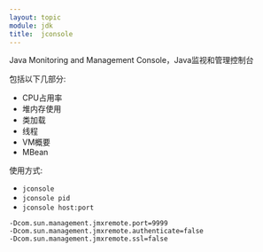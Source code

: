 ```yaml
---
layout: topic
module: jdk
title:  jconsole
---
```


Java Monitoring and Management Console，Java监视和管理控制台

包括以下几部分:

* CPU占用率
* 堆内存使用
* 类加载
* 线程
* VM概要
* MBean

使用方式:

* `jconsole`
* `jconsole pid`
* `jconsole host:port`

```console
-Dcom.sun.management.jmxremote.port=9999
-Dcom.sun.management.jmxremote.authenticate=false
-Dcom.sun.management.jmxremote.ssl=false
```
